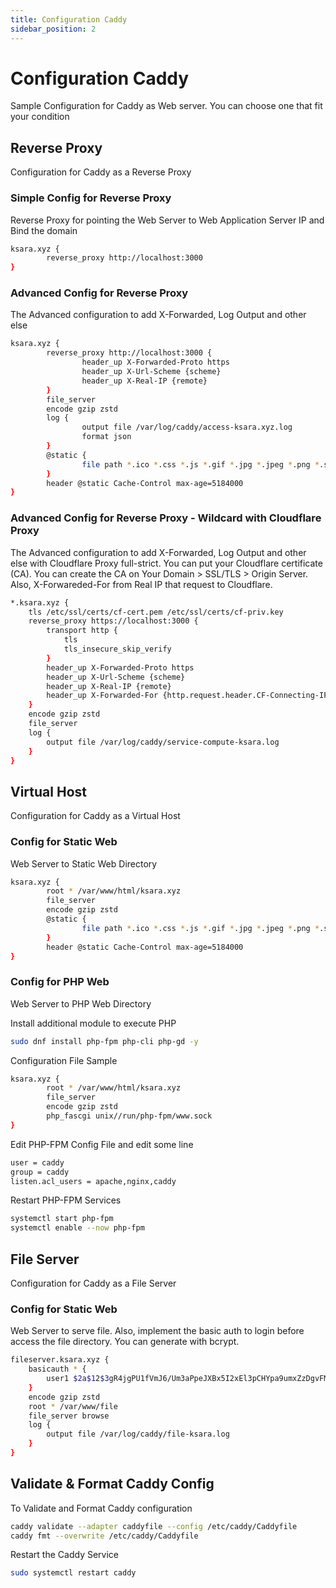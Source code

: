 ```yaml
---
title: Configuration Caddy
sidebar_position: 2
---
```


# Configuration Caddy

Sample Configuration for Caddy as Web server. You can choose one that fit your condition

## Reverse Proxy
Configuration for Caddy as a Reverse Proxy

### Simple Config for Reverse Proxy

Reverse Proxy for pointing the Web Server to Web Application Server IP and Bind the domain

```bash title="/etc/caddy/Caddyfile"
ksara.xyz {
        reverse_proxy http://localhost:3000
}
```

### Advanced Config for Reverse Proxy
The Advanced configuration to add X-Forwarded, Log Output and other else

```bash title="/etc/caddy/Caddyfile"
ksara.xyz {
        reverse_proxy http://localhost:3000 {
                header_up X-Forwarded-Proto https
                header_up X-Url-Scheme {scheme}
                header_up X-Real-IP {remote}
        }
        file_server
        encode gzip zstd
        log {
                output file /var/log/caddy/access-ksara.xyz.log
                format json
        }
        @static { 
                file path *.ico *.css *.js *.gif *.jpg *.jpeg *.png *.svg *.woff *.pdf *.webp
        }
        header @static Cache-Control max-age=5184000
}
```

### Advanced Config for Reverse Proxy - Wildcard with Cloudflare Proxy
The Advanced configuration to add X-Forwarded, Log Output and other else with Cloudflare Proxy full-strict. You can put your Cloudflare certificate (CA). You can create the CA on Your Domain > SSL/TLS > Origin Server. Also, X-Forwareded-For from Real IP that request to Cloudflare.

```bash title="/etc/caddy/Caddyfile"
*.ksara.xyz {
	tls /etc/ssl/certs/cf-cert.pem /etc/ssl/certs/cf-priv.key
	reverse_proxy https://localhost:3000 {
		transport http {
			tls
			tls_insecure_skip_verify
		}
		header_up X-Forwarded-Proto https
		header_up X-Url-Scheme {scheme}
		header_up X-Real-IP {remote}
		header_up X-Forwarded-For {http.request.header.CF-Connecting-IP}
	}
	encode gzip zstd
	file_server
	log {
		output file /var/log/caddy/service-compute-ksara.log
	}
}
```

## Virtual Host
Configuration for Caddy as a Virtual Host

### Config for Static Web

Web Server to Static Web Directory

```bash title="/etc/caddy/Caddyfile"
ksara.xyz { 
        root * /var/www/html/ksara.xyz
        file_server
        encode gzip zstd
        @static { 
                file path *.ico *.css *.js *.gif *.jpg *.jpeg *.png *.svg *.woff *.pdf *.webp
        }
        header @static Cache-Control max-age=5184000
}
```

### Config for PHP Web

Web Server to PHP Web Directory

Install additional module to execute PHP
```bash
sudo dnf install php-fpm php-cli php-gd -y
```

Configuration File Sample
```bash title="/etc/caddy/Caddyfile"
ksara.xyz { 
        root * /var/www/html/ksara.xyz
        file_server
        encode gzip zstd
        php_fascgi unix//run/php-fpm/www.sock
}
```

Edit PHP-FPM Config File and edit some line
```bash title="/etc/php-fpm.d/www.conf"
user = caddy
group = caddy
listen.acl_users = apache,nginx,caddy
```

Restart PHP-FPM Services
```bash
systemctl start php-fpm
systemctl enable --now php-fpm
```

## File Server
Configuration for Caddy as a File Server

### Config for Static Web

Web Server to serve file. Also, implement the basic auth to login before access the file directory. You can generate with bcrypt.

```bash title="/etc/caddy/Caddyfile"
fileserver.ksara.xyz {
	basicauth * {
		user1 $2a$12$3gR4jgPU1fVmJ6/Um3aPpeJXBx5I2xEl3pCHYpa9umxZzDgvFMtBu
	}
	encode gzip zstd
	root * /var/www/file
	file_server browse
	log {
		output file /var/log/caddy/file-ksara.log
	}
}
```

## Validate & Format Caddy Config
To Validate and Format Caddy configuration

```bash
caddy validate --adapter caddyfile --config /etc/caddy/Caddyfile
caddy fmt --overwrite /etc/caddy/Caddyfile
```

Restart the Caddy Service
```bash
sudo systemctl restart caddy
```
